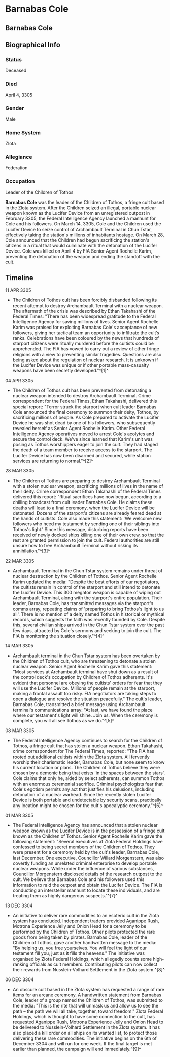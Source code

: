 # Barnabas Cole
## Barnabas Cole

		

## Biographical Info

### Status

Deceased

### Died

April 4, 3305

### Gender

Male

### Home System

Zlota

### Allegiance

Federation

### Occupation

Leader of the Children of Tothos

**Barnabas Cole** was the leader of the Children of Tothos, a fringe cult based in the Zlota system. After the Children seized an illegal, portable nuclear weapon known as the Lucifer Device from an unregistered outpost in February 3305, the Federal Intelligence Agency launched a manhunt for Cole and his followers. On March 14, 3305, Cole and the Children used the Lucifer Device to seize control of Archambault Terminal in Chun Tstar, effectively taking the station's millions of inhabitants hostage. On March 28, Cole announced that the Children had begun sacrificing the station's citizens in a ritual that would culminate with the detonation of the Lucifer Device. Cole was killed on April 4 by FIA Senior Agent Rochelle Karim, preventing the detonation of the weapon and ending the standoff with the cult.

## Timeline

11 APR 3305

- The Children of Tothos cult has been forcibly disbanded following its recent attempt to destroy Archambault Terminal with a nuclear weapon. The aftermath of the crisis was described by Ethan Takahashi of the Federal Times: "There has been widespread gratitude to the Federal Intelligence Agency for saving millions of lives. Senior Agent Rochelle Karim was praised for exploiting Barnabas Cole's acceptance of new followers, giving her tactical team an opportunity to infiltrate the cult’s ranks. Celebrations have been coloured by the news that hundreds of starport citizens were ritually murdered before the cultists could be apprehended. The FIA has vowed to carry out a review of other fringe religions with a view to preventing similar tragedies. Questions are also being asked about the regulation of nuclear research. It is unknown if the Lucifer Device was unique or if other portable mass-casualty weapons have been secretly developed."^[1]^

04 APR 3305

- The Children of Tothos cult has been prevented from detonating a nuclear weapon intended to destroy Archambault Terminal. Crime correspondent for the Federal Times, Ethan Takahashi, delivered this special report: "Terror struck the starport when cult leader Barnabas Cole announced the final ceremony to summon their deity, Tothos, by sacrificing millions of people. As Cole prepared to activate the Lucifer Device he was shot dead by one of his followers, who subsequently revealed herself as Senior Agent Rochelle Karim. Other Federal Intelligence Agency operatives moved to arrest Cole's acolytes and secure the control deck. We've since learned that Karim's unit was posing as Tothos worshippers eager to join the cult. They had staged the death of a team member to receive access to the starport. The Lucifer Device has now been disarmed and secured, while station services are returning to normal."^[2]^

28 MAR 3305

- The Children of Tothos are preparing to destroy Archambault Terminal with a stolen nuclear weapon, sacrificing millions of lives in the name of their deity. Crime correspondent Ethan Takahashi of the Federal Times delivered this report: "Ritual sacrifices have now begun, according to a chilling broadcast from cult leader Barnabas Cole. He claims these deaths will lead to a final ceremony, when the Lucifer Device will be detonated. Dozens of the starport's citizens are already feared dead at the hands of cultists. Cole also made this statement: 'We welcome new followers who heed my testament by sending one of their siblings into Tothos's light.' Since this message, disturbing reports have been received of newly docked ships killing one of their own crew, so that the rest are granted permission to join the cult. Federal authorities are still unsure how to free Archambault Terminal without risking its annihilation."^[3]^

22 MAR 3305

- Archambault Terminal in the Chun Tstar system remains under threat of nuclear destruction by the Children of Tothos. Senior Agent Rochelle Karim updated the media: "Despite the best efforts of our negotiators, the cultists remain in control of the starport and still intend to detonate the Lucifer Device. This 300 megaton weapon is capable of wiping out Archambault Terminal, along with the starport's entire population. Their leader, Barnabas Cole, has transmitted messages via the starport's comms array, repeating claims of 'preparing to bring Tothos's light to us all'. There is no mention of a deity named Tothos in historical or mythical records, which suggests the faith was recently founded by Cole. Despite this, several civilian ships arrived in the Chun Tstar system over the past few days, attracted by Cole's sermons and seeking to join the cult. The FIA is monitoring the situation closely."^[4]^

14 MAR 3305

- Archambault terminal in the Chun Tstar system has been overtaken by the Children of Tothos cult, who are threatening to detonate a stolen nuclear weapon. Senior Agent Rochelle Karim gave this statement: "Most services at Archambault terminal have shut down as a result of the control deck's occupation by Children of Tothos adherents. It's evident that personnel are obeying the cultists' orders for fear that they will use the Lucifer Device. Millions of people remain at the starport, making a frontal assault too risky. FIA negotiators are taking steps to open a dialogue and resolve the situation peacefully." The cult's leader, Barnabas Cole, transmitted a brief message using Archambault terminal's communications array: "At last, we have found the place where our testament's light will shine. Join us. When the ceremony is complete, you will all see Tothos as we do."^[5]^

08 MAR 3305

- The Federal Intelligence Agency continues to search for the Children of Tothos, a fringe cult that has stolen a nuclear weapon. Ethan Takahashi, crime correspondent for The Federal Times, reported: "The FIA has rooted out additional cultists within the Zlota system. All fervently worship their charismatic leader, Barnabas Cole, but none seem to know his current location or plans. The Children of Tothos believe they were chosen by a demonic being that exists 'in the spaces between the stars'. Cole claims that only he, aided by select adherents, can summon Tothos with an enormous ceremonial sacrifice. Criminal psychologists fear that Cole's egotism permits any act that justifies his delusions, including detonation of a nuclear warhead. Since the recently stolen Lucifer Device is both portable and undetectable by security scans, practically any location might be chosen for the cult's apocalyptic ceremony."^[6]^

01 MAR 3305

- The Federal Intelligence Agency has announced that a stolen nuclear weapon known as the Lucifer Device is in the possession of a fringe cult known as the Children of Tothos. Senior Agent Rochelle Karim gave the following statement: "Several executives at Zlota Federal Holdings have confessed to being secret members of the Children of Tothos. They were present for a ceremony held by the cult's leader, Barnabas Cole, last December. One executive, Councillor Willard Morgenstern, was also covertly funding an unrelated criminal enterprise to develop portable nuclear weapons. While under the influence of various substances, Councillor Morgenstern disclosed details of the research outpost to the cult. We believe that Barnabas Cole and his followers used this information to raid the outpost and obtain the Lucifer Device. The FIA is conducting an interstellar manhunt to locate these individuals, and are treating them as highly dangerous suspects."^[7]^

13 DEC 3304

- An initiative to deliver rare commodities to an esoteric cult in the Zlota system has concluded. Independent traders provided Aganippe Rush, Motrona Experience Jelly and Onion Head for a ceremony to be performed by the Children of Tothos. Other pilots protected the rare goods from being taken by pirates. Barnabas Cole, leader of the Children of Tothos, gave another handwritten message to the media: "By helping us, you free yourselves. You will feel the light of our testament fill you, just as it fills the heavens." The initiative was organised by Zlota Federal Holdings, which allegedly counts some high-ranking officials as cult members. Contributing pilots can now collect their rewards from Nusslein-Volhard Settlement in the Zlota system.^[8]^

06 DEC 3304

- An obscure cult based in the Zlota system has requested a range of rare items for an arcane ceremony. A handwritten statement from Barnabas Cole, leader of a group named the Children of Tothos, was submitted to the media: "This is the rite that will unmask us and allow us to see the path – the path we will all take, together, toward freedom." Zlota Federal Holdings, which is thought to have some connection to the cult, has requested Aganippe Rush, Motrona Experience Jelly and Onion Head to be delivered to Nusslein-Volhard Settlement in the Zlota system. It has also placed a kill order on all ships on its wanted list, to protect those delivering these rare commodities. The initiative begins on the 6th of December 3304 and will run for one week. If the final target is met earlier than planned, the campaign will end immediately.^[9]^
